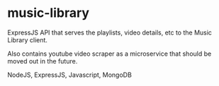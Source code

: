 # music-library

ExpressJS API that serves the playlists, video details, etc to the Music Library client.

Also contains youtube video scraper as a microservice that should be moved out in the future.

NodeJS, ExpressJS, Javascript, MongoDB
